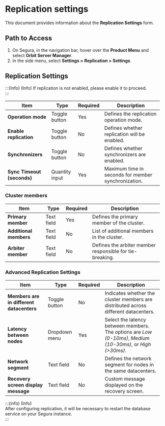 # Replication settings

This document provides information about the **Replication Settings** form.

## **Path to Access**

1. On Segura, in the navigation bar, hover over the **Product Menu** and select **Orbit Server Manager**.  
2. In the side menu, select **Settings \> Replication \> Settings**.

## **Replication Settings**

:::(Info) (Info)
If replication is not enabled, please enable it to proceed.  
:::

| Item | Type | Required | Description |
| ----- | ----- | ----- | ----- |
| **Operation mode** | Toggle button | Yes | Defines the replication operation mode. |
| **Enable replication** | Toggle button | No | Defines whether replication will be enabled. |
| **Synchronizers** | Toggle button | No | Defines whether synchronizers are enabled. |
| **Sync Timeout (seconds)** | Quantity input | Yes | Maximum time in seconds for member synchronization. |

### **Cluster members**

| Item | Type | Required | Description |
| ----- | ----- | ----- | ----- |
| **Primary member** | Text field | Yes | Defines the primary member of the cluster. |
|  **Additional members** | Text field | No | List of additional members in the cluster. |
| **Arbiter member** | Text field | No | Defines the arbiter member responsible for tie-breaking. |

### **Advanced Replication Settings**

| Item | Type | Required | Description |
| ----- | ----- | ----- | ----- |
| **Members are in different datacenters** | Toggle button | No | Indicates whether the cluster members are distributed across different datacenters. |
| **Latency between nodes** | Dropdown menu | Yes | Select the latency between members. The options are *Low (0-10ms)*, *Medium (10-30ms),* or *High (\>30ms)*. |
| **Network segment** | Text field | No | Defines the network segment for nodes in the same datacenters. |
| **Recovery screen display message** | Text field | No | Custom message displayed on the recovery screen. |

:::(info) (Info)  
After configuring replication, it will be necessary to restart the database service on your Segura instance.  
:::